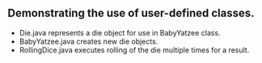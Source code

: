## Demonstrating the use of user-defined classes.
- Die.java represents a die object for use in BabyYatzee class.
- BabyYatzee.java creates new die objects.
- RollingDice.java executes rolling of the die multiple times for a result.